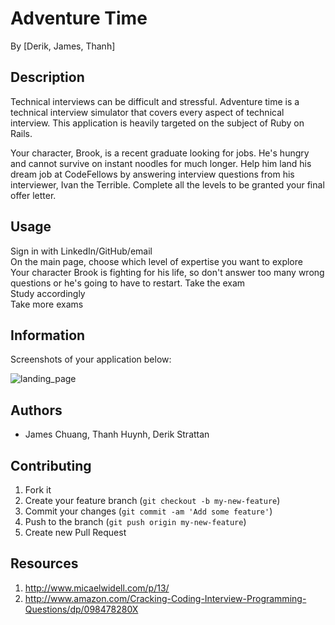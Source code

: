 # Adventure Time

By [Derik, James, Thanh]

## Description

Technical interviews can be difficult and stressful.  Adventure time is a technical interview simulator that covers every aspect of technical interview. This application is heavily targeted on the subject of Ruby on Rails.
<br>

Your character, Brook, is a recent graduate looking for jobs. He's hungry and cannot survive on instant noodles for much longer. Help him land his dream job at CodeFellows by answering interview questions from his interviewer, Ivan the Terrible. Complete all the levels to be granted your final offer letter.

## Usage

Sign in with LinkedIn/GitHub/email<br>
On the main page, choose which level of expertise you want to explore<br>
Your character Brook is fighting for his life, so don't answer too many wrong questions or he's going to have to restart.
Take the exam<br>
Study accordingly<br>
Take more exams<br>

## Information

Screenshots of your application below:

![landing_page](splash_page.png)

## Authors

* James Chuang, Thanh Huynh, Derik Strattan

## Contributing

1. Fork it
2. Create your feature branch (`git checkout -b my-new-feature`)
3. Commit your changes (`git commit -am 'Add some feature'`)
4. Push to the branch (`git push origin my-new-feature`)
5. Create new Pull Request

## Resources

1. http://www.micaelwidell.com/p/13/
2. http://www.amazon.com/Cracking-Coding-Interview-Programming-Questions/dp/098478280X

